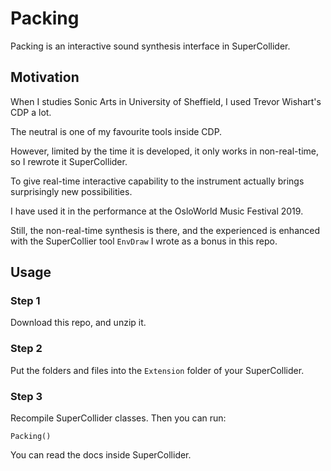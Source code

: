 # Packing

Packing is an interactive sound synthesis interface in SuperCollider.

## Motivation

When I studies Sonic Arts in University of Sheffield, I used Trevor Wishart's CDP a lot.

The neutral is one of my favourite tools inside CDP.

However, limited by the time it is developed, it only works in non-real-time, so I rewrote it SuperCollider.

To give real-time interactive capability to the instrument actually brings surprisingly new possibilities.

I have used it in the performance at the OsloWorld Music Festival 2019.

Still, the non-real-time synthesis is there, and the experienced is enhanced with the SuperCollier tool `EnvDraw` I wrote as a bonus in this repo.

## Usage

### Step 1
Download this repo, and unzip it.

### Step 2
Put the folders and files into the `Extension` folder of your SuperCollider.

### Step 3
Recompile SuperCollider classes.
Then you can run:
```
Packing()
```
You can read the docs inside SuperCollider.
